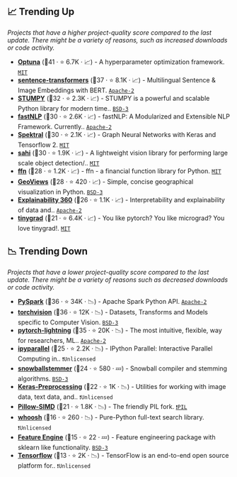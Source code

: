 ## 📈 Trending Up

_Projects that have a higher project-quality score compared to the last update. There might be a variety of reasons, such as increased downloads or code activity._

- <b><a href="https://github.com/optuna/optuna">Optuna</a></b> (🥇41 ·  ⭐ 6.7K · 📈) - A hyperparameter optimization framework. <code><a href="http://bit.ly/34MBwT8">MIT</a></code>
- <b><a href="https://github.com/UKPLab/sentence-transformers">sentence-transformers</a></b> (🥇37 ·  ⭐ 8.1K · 📈) - Multilingual Sentence & Image Embeddings with BERT. <code><a href="http://bit.ly/3nYMfla">Apache-2</a></code> <code><img src="https://git.io/JLy1Q" style="display:inline;" width="13" height="13"></code>
- <b><a href="https://github.com/TDAmeritrade/stumpy">STUMPY</a></b> (🥇32 ·  ⭐ 2.3K · 📈) - STUMPY is a powerful and scalable Python library for modern time.. <code><a href="http://bit.ly/3aKzpTv">BSD-3</a></code>
- <b><a href="https://github.com/fastnlp/fastNLP">fastNLP</a></b> (🥈30 ·  ⭐ 2.6K · 📈) - fastNLP: A Modularized and Extensible NLP Framework. Currently.. <code><a href="http://bit.ly/3nYMfla">Apache-2</a></code>
- <b><a href="https://github.com/danielegrattarola/spektral">Spektral</a></b> (🥇30 ·  ⭐ 2.1K · 📈) - Graph Neural Networks with Keras and Tensorflow 2. <code><a href="http://bit.ly/34MBwT8">MIT</a></code> <code><img src="https://git.io/JLy1A" style="display:inline;" width="13" height="13"></code>
- <b><a href="https://github.com/obss/sahi">sahi</a></b> (🥈30 ·  ⭐ 1.9K · 📈) - A lightweight vision library for performing large scale object detection/.. <code><a href="http://bit.ly/34MBwT8">MIT</a></code>
- <b><a href="https://github.com/pmorissette/ffn">ffn</a></b> (🥈28 ·  ⭐ 1.2K · 📈) - ffn - a financial function library for Python. <code><a href="http://bit.ly/34MBwT8">MIT</a></code>
- <b><a href="https://github.com/holoviz/geoviews">GeoViews</a></b> (🥉28 ·  ⭐ 420 · 📈) - Simple, concise geographical visualization in Python. <code><a href="http://bit.ly/3aKzpTv">BSD-3</a></code>
- <b><a href="https://github.com/Trusted-AI/AIX360">Explainability 360</a></b> (🥈26 ·  ⭐ 1.1K · 📈) - Interpretability and explainability of data and.. <code><a href="http://bit.ly/3nYMfla">Apache-2</a></code>
- <b><a href="https://github.com/geohot/tinygrad">tinygrad</a></b> (🥉21 ·  ⭐ 6.4K · 📈) - You like pytorch? You like micrograd? You love tinygrad!. <code><a href="http://bit.ly/34MBwT8">MIT</a></code> <code><img src="https://git.io/JLy1Q" style="display:inline;" width="13" height="13"></code>

## 📉 Trending Down

_Projects that have a lower project-quality score compared to the last update. There might be a variety of reasons such as decreased downloads or code activity._

- <b><a href="https://github.com/apache/spark">PySpark</a></b> (🥈36 ·  ⭐ 34K · 📉) - Apache Spark Python API. <code><a href="http://bit.ly/3nYMfla">Apache-2</a></code> <code><img src="https://git.io/JLy1N" style="display:inline;" width="13" height="13"></code>
- <b><a href="https://github.com/pytorch/vision">torchvision</a></b> (🥇36 ·  ⭐ 12K · 📉) - Datasets, Transforms and Models specific to Computer Vision. <code><a href="http://bit.ly/3aKzpTv">BSD-3</a></code> <code><img src="https://git.io/JLy1Q" style="display:inline;" width="13" height="13"></code>
- <b><a href="https://github.com/Lightning-AI/lightning">pytorch-lightning</a></b> (🥈35 ·  ⭐ 20K · 📉) - The most intuitive, flexible, way for researchers, ML.. <code><a href="http://bit.ly/3nYMfla">Apache-2</a></code> <code><img src="https://git.io/JLy1Q" style="display:inline;" width="13" height="13"></code>
- <b><a href="https://github.com/ipython/ipyparallel">ipyparallel</a></b> (🥉25 ·  ⭐ 2.2K · 📉) - IPython Parallel: Interactive Parallel Computing in.. <code>❗Unlicensed</code> <code><img src="https://git.io/JLy1E" style="display:inline;" width="13" height="13"></code>
- <b><a href="https://github.com/snowballstem/snowball">snowballstemmer</a></b> (🥉24 ·  ⭐ 580 · 💤) - Snowball compiler and stemming algorithms. <code><a href="http://bit.ly/3aKzpTv">BSD-3</a></code>
- <b><a href="https://github.com/keras-team/keras-preprocessing">Keras-Preprocessing</a></b> (🥉22 ·  ⭐ 1K · 📉) - Utilities for working with image data, text data, and.. <code>❗Unlicensed</code> <code><img src="https://git.io/JLy1A" style="display:inline;" width="13" height="13"></code>
- <b><a href="https://github.com/uploadcare/pillow-simd">Pillow-SIMD</a></b> (🥉21 ·  ⭐ 1.8K · 📉) - The friendly PIL fork. <code><a href="https://tldrlegal.com/search?q=PIL">❗️PIL</a></code>
- <b><a href="https://github.com/mchaput/whoosh">whoosh</a></b> (🥉16 ·  ⭐ 260 · 📉) - Pure-Python full-text search library. <code>❗Unlicensed</code>
- <b><a href="https://github.com/solegalli/feature_engine">Feature Engine</a></b> (🥉15 ·  ⭐ 22 · 💤) - Feature engineering package with sklearn like functionality. <code><a href="http://bit.ly/3aKzpTv">BSD-3</a></code>
- <b><a href="{}">Tensorflow</a></b> (🥉13 ·  ⭐ 2K · 📉) - TensorFlow is an end-to-end open source platform for.. <code>❗Unlicensed</code> <code><img src="https://git.io/JLy1A" style="display:inline;" width="13" height="13"></code>


